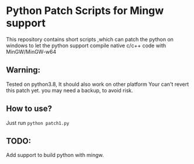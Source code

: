 # Python Patch Scripts for Mingw support

This repository contains short scripts ,which can patch the python on windows to let the python support compile native c/c++ code with MinGW/MinGW-w64

## Warning:

Tested on python3.8, It should also work on other platform
Your can't revert this patch yet. you may need a backup, to avoid risk. 

## How to use?

Just run `python patch1.py`


## TODO:

Add support to build python with mingw.